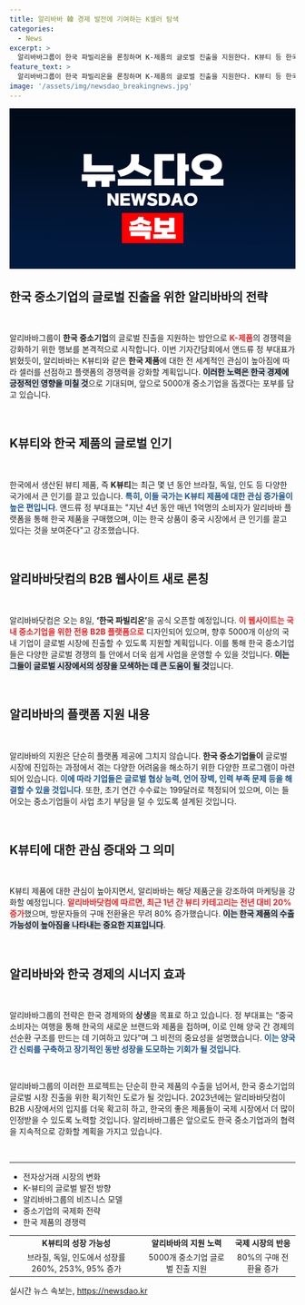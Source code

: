 ```yaml
---
title: 알리바바 韓 경제 발전에 기여하는 K셀러 탐색
categories:
  - News
excerpt: >
  알리바바그룹이 한국 파빌리온을 론칭하며 K-제품의 글로벌 진출을 지원한다. K뷰티 등 한국 제품의 인기가 높아지는 만큼, 국내 중소기업 5000개를 대상으로 B2B 플랫폼을 통해 해외 진출의 기회를 제공하겠다는 포부를 밝혀 사람들의 기대를 모으고 있다.
feature_text: >
  알리바바그룹이 한국 파빌리온을 론칭하며 K-제품의 글로벌 진출을 지원한다. K뷰티 등 한국 제품의 인기가 높아지는 만큼, 국내 중소기업 5000개를 대상으로 B2B 플랫폼을 통해 해외 진출의 기회를 제공하겠다는 포부를 밝혀 사람들의 기대를 모으고 있다.
image: '/assets/img/newsdao_breakingnews.jpg'
---
```


<p><img src="/assets/img/newsdao_breakingnews.jpg" alt="ranknews 속보" /></p>

<h2 data-ke-size="size26">한국 중소기업의 글로벌 진출을 위한 알리바바의 전략</h2>

<p data-ke-size="size16">&nbsp;</p>

<p>알리바바그룹이 <b>한국 중소기업</b>의 글로벌 진출을 지원하는 방안으로 <b><span style="color: #ee2323;">K-제품</span></b>의 경쟁력을 강화하기 위한 행보를 본격적으로 시작합니다. 이번 기자간담회에서 앤드류 정 부대표가 밝혔듯이, 알리바바는 K뷰티와 같은 <b>한국 제품</b>에 대한 전 세계적인 관심이 높아짐에 따라 셀러를 선점하고 플랫폼의 경쟁력을 강화할 계획입니다. <b><span style="background-color: #21538527;">이러한 노력은 한국 경제에 긍정적인 영향을 미칠 것</span></b>으로 기대되며, 앞으로 5000개 중소기업을 돕겠다는 포부를 담고 있습니다. </p>

<p data-ke-size="size16">&nbsp;</p>

<h2 data-ke-size="size26">K뷰티와 한국 제품의 글로벌 인기</h2>

<p data-ke-size="size16">&nbsp;</p>

<p>한국에서 생산된 뷰티 제품, 즉 <b>K뷰티</b>는 최근 몇 년 동안 브라질, 독일, 인도 등 다양한 국가에서 큰 인기를 끌고 있습니다. <b><span style="color: #1a5490;">특히, 이들 국가는 K뷰티 제품에 대한 관심 증가율이 높은 편입니다</span></b>. 앤드류 정 부대표는 "지난 4년 동안 매년 1억명의 소비자가 알리바바 플랫폼을 통해 한국 제품을 구매했으며, 이는 한국 상품이 중국 시장에서 큰 인기를 끌고 있다는 것을 보여준다"고 강조했습니다. </p>

<p data-ke-size="size16">&nbsp;</p>

<h2 data-ke-size="size26">알리바바닷컴의 B2B 웹사이트 새로 론칭</h2>

<p data-ke-size="size16">&nbsp;</p>

<p>알리바바닷컴은 오는 8일, <b>‘한국 파빌리온’</b>을 공식 오픈할 예정입니다. <b><span style="color: #ee2323;">이 웹사이트는 국내 중소기업을 위한 전용 B2B 플랫폼으로</span></b> 디자인되어 있으며, 향후 5000개 이상의 국내 기업이 글로벌 시장에 진출할 수 있도록 지원할 계획입니다. 이를 통해 한국 중소기업들은 다양한 글로벌 경쟁의 틀 안에서 더욱 쉽게 사업을 운영할 수 있을 것입니다. <b><span style="background-color: #21538527;">이는 그들이 글로벌 시장에서의 성장을 모색하는 데 큰 도움이 될 것</span></b>입니다.</p>

<p data-ke-size="size16">&nbsp;</p>

<h2 data-ke-size="size26">알리바바의 플랫폼 지원 내용</h2>

<p data-ke-size="size16">&nbsp;</p>

<p>알리바바의 지원은 단순히 플랫폼 제공에 그치지 않습니다. <b>한국 중소기업들이</b> 글로벌 시장에 진입하는 과정에서 겪는 다양한 어려움을 해소하기 위한 다양한 프로그램이 마련되어 있습니다. <b><span style="color: #1a5490;">이에 따라 기업들은 글로벌 협상 능력, 언어 장벽, 인력 부족 문제 등을 해결할 수 있을 것입니다</span></b>. 또한, 초기 연간 수수료는 199달러로 책정되어 있으며, 이는 들어오는 중소기업들이 사업 초기 부담을 덜 수 있도록 설계된 것입니다.</p>

<p data-ke-size="size16">&nbsp;</p>

<h2 data-ke-size="size26">K뷰티에 대한 관심 증대와 그 의미</h2>

<p data-ke-size="size16">&nbsp;</p>

<p>K뷰티 제품에 대한 관심이 높아지면서, 알리바바는 해당 제품군을 강조하여 마케팅을 강화할 예정입니다. <b><span style="color: #ee2323;">알리바바닷컴에 따르면, 최근 1년 간 뷰티 카테고리는 전년 대비 20% 증가</span></b>했으며, 방문자들의 구매 전환율은 무려 80% 증가했습니다. <b><span style="background-color: #21538527;">이는 한국 제품의 수출 가능성이 높아짐을 나타내는 중요한 지표입니다</span></b>. </p>

<p data-ke-size="size16">&nbsp;</p>

<h2 data-ke-size="size26">알리바바와 한국 경제의 시너지 효과</h2>

<p data-ke-size="size16">&nbsp;</p>

<p>알리바바그룹의 전략은 한국 경제와의 <b>상생</b>을 목표로 하고 있습니다. 정 부대표는 “중국 소비자는 여행을 통해 한국의 새로운 브랜드와 제품을 접하며, 이로 인해 양국 간 경제의 선순환 구조를 만드는 데 기여하고 있다”며 그 비전의 중요성을 설명했습니다. <b><span style="color: #1a5490;">이는 양국간 신뢰를 구축하고 장기적인 동반 성장을 도모하는 기회가 될 것입니다</span></b>.</p>

<p data-ke-size="size16">&nbsp;</p>

<p>알리바바그룹의 이러한 프로젝트는 단순히 한국 제품의 수출을 넘어서, 한국 중소기업의 글로벌 시장 진출을 위한 획기적인 도로가 될 것입니다. 2023년에는 알리바바닷컴이 B2B 시장에서의 입지를 더욱 확고히 하고, 한국의 좋은 제품들이 국제 시장에서 더 많이 인정받을 수 있도록 노력할 것입니다. 알리바바그룹은 앞으로도 한국 중소기업과의 협력을 지속적으로 강화할 계획을 가지고 있습니다. </p>

<p data-ke-size="size16">&nbsp;</p>

<hr/>

<ul>
    <li>전자상거래 시장의 변화</li>
    <li>K-뷰티의 글로벌 발전 방향</li>
    <li>알리바바그룹의 비즈니스 모델</li>
    <li>중소기업의 국제화 전략</li>
    <li>한국 제품의 경쟁력</li>
</ul>

<table style="width: 100%; border-collapse: collapse;">
    <tr>
        <td style="text-align: center; height: 17px;"><b>K뷰티의 성장 가능성</b></td>
        <td style="text-align: center; height: 17px;"><b>알리바바의 지원 노력</b></td>
        <td style="text-align: center; height: 17px;"><b>국제 시장의 반응</b></td>
    </tr>
    <tr>
        <td style="text-align: center; height: 17px;">브라질, 독일, 인도에서 성장률 260%, 253%, 95% 증가</td>
        <td style="text-align: center; height: 17px;">5000개 중소기업 글로벌 진출 지원</td>
        <td style="text-align: center; height: 17px;">80%의 구매 전환율 증가</td>
    </tr>
</table>
실시간 뉴스 속보는, <a href="https://newsdao.kr" rel="dofollow">https://newsdao.kr</a>


